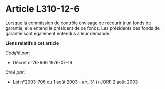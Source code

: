 # Article L310-12-6

Lorsque la commission de contrôle envisage de recourir à un fonds de garantie, elle entend le président de ce fonds. Les
présidents des fonds de garantie sont également entendus à leur demande.

**Liens relatifs à cet article**

_Codifié par_:

  - Décret n°76-666 1976-07-16

_Créé par_:

  - Loi n°2003-706 du 1 août 2003 - art. 31 () JORF 2 août 2003
